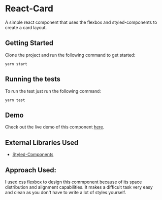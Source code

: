 # React-Card

A simple react component that uses the flexbox and styled-components to create a card layout. 

## Getting Started

Clone the project and run the following command to get started:
```
yarn start
```

## Running the tests

To run the test just run the following command:

```
yarn test
```


## Demo

Check out the live demo of this component [here](https://subhanahmed047.github.io/react-card/).

## External Libraries Used

* [Styled-Components](https://www.styled-components.com)

## Approach Used:
I used css flexbox to design this commponent because of its space distribution and alignment capabilities. It makes a difficult task very easy and clean as you don't have to write a lot of styles yourself. 

